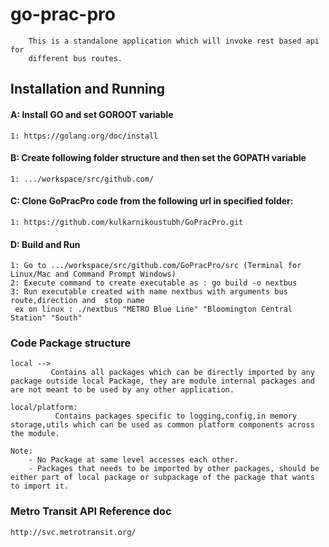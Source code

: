 # go-prac-pro
		This is a standalone application which will invoke rest based api for
		different bus routes.
		
## Installation and Running

#### A: Install GO and set GOROOT variable  
	1: https://golang.org/doc/install		
	
#### B: Create following folder structure and then set the GOPATH variable
	1: .../workspace/src/github.com/

#### C: Clone GoPracPro code from the following url in specified folder:  
	1: https://github.com/kulkarnikoustubh/GoPracPro.git
	
#### D: Build and Run
	1: Go to .../workspace/src/github.com/GoPracPro/src (Terminal for Linux/Mac and Command Prompt Windows)
	2: Execute command to create executable as : go build -o nextbus
	3: Run executable created with name nextbus with arguments bus route,direction and  stop name
	 ex on linux : ./nextbus "METRO Blue Line" "Bloomington Central Station" "South"  	

### Code Package structure	
	
    local -->
			 Contains all packages which can be directly imported by any package outside local Package, they are module internal packages and are not meant to be used by any other application.
	
	local/platform:
			  Contains packages specific to logging,config,in memory storage,utils which can be used as common platform components across the module.
			
	Note:
		- No Package at same level accesses each other.
		- Packages that needs to be imported by other packages, should be either part of local package or subpackage of the package that wants to import it.

### Metro Transit API Reference doc

    http://svc.metrotransit.org/					  		 	